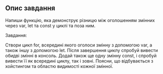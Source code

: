 ## Опис завдання

Напиши функцію, яка демонструє різницю між оголошенням змінних через var, let та const у циклі та поза ним.

Завдання:

Створи цикл for, всередині якого оголоси змінну з допомогою var, а також іншу з допомогою let.
Після завершення циклу спробуй вивести обидві змінні в консоль.
Додай також ще одну змінну const, і спробуй вивести її як всередині циклу, так і зовні.
Поясни, що відбувається з хойстингом та областю видимості кожної змінної.